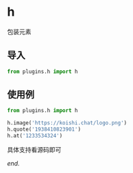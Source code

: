 
# h 
包装元素

## 导入

```python
from plugins.h import h
```

## 使用例

```python
from plugins.h import h

h.image('https://koishi.chat/logo.png')
h.quote('1938410823901')
h.at('1233534324')
```


具体支持看源码即可


*end.*